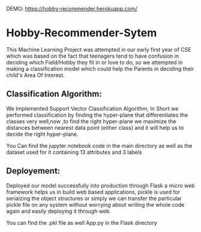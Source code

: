 DEMO: https://hobby-recommender.herokuapp.com/
# Hobby-Recommender-Sytem 

This Machine Learning Project was attempted in our early first year of CSE which was based on the fact that teenagers tend to have confusion in deciding which Field/Hobby they fit in or love to do, so we attempted in making a classification model which could help the Parents in deciding their child's Area Of Interest.

## Classification Algorithm:
We Implemented Support Vector Classification Algorithm, In Short we performed classification by finding the hyper-plane that differentiates the classes very well,now ,to find the right hyper-plane we maximize the distances between nearest data point (either class) and it will help us to decide the right hyper-plane. 

You Can find the jupyter notebook code in the main directory as well as the dataset used for it containing 13 attributes and 3 labels

## Deployement:
Deployed our model successfully into production through Flask a micro web framework helps us in build web based applications, pickle is used for serialzing the object structures or simply we can transfer the particular pickle file on any system without worrying about writing the whole code again and easily deploying it through web.

You can find the .pkl file as well App.py in the Flask directory

